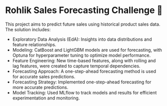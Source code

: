 # Rohlik Sales Forecasting Challenge 🎯
This project aims to predict future sales using historical product sales data. The solution includes:

- Exploratory Data Analysis (EdA): Insights into data distributions and feature relationships.
- Modeling: CatBoost and LightGBM models are used for forecasting, with Optuna for hyperparameter tuning to optimize model performance.
- Feature Engineering: New time-based features, along with rolling and lag features, were created to capture temporal dependencies.
- Forecasting Approach: A one-step-ahead forecasting method is used for accurate sales predictions.
- Forecasting Strategy: Implemented one-step-ahead forecasting for more accurate predictions.
- Model Tracking: Used MLflow to track models and results for efficient experimentation and monitoring.
